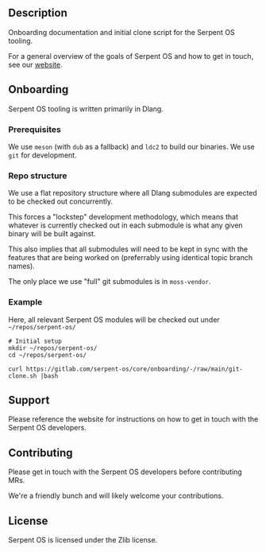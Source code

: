 ## Description

Onboarding documentation and initial clone script for the Serpent OS tooling.

For a general overview of the goals of Serpent OS and how to get in touch, see our [website](https://serpentos.com).

## Onboarding

Serpent OS tooling is written primarily in Dlang.

### Prerequisites

We use `meson` (with `dub` as a fallback) and `ldc2` to build our binaries. We use `git` for development.

### Repo structure

We use a flat repository structure where all Dlang submodules are expected to be checked out concurrently.

This forces a "lockstep" development methodology, which means that whatever is currently checked out in each submodule is what any given binary will be built against.

This also implies that all submodules will need to be kept in sync with the features that are being worked on (preferrably using identical topic branch names).

The only place we use "full" git submodules is in `moss-vendor`.

### Example

Here, all relevant Serpent OS modules will be checked out under `~/repos/serpent-os/`

```
# Initial setup
mkdir ~/repos/serpent-os/
cd ~/repos/serpent-os/

curl https://gitlab.com/serpent-os/core/onboarding/-/raw/main/git-clone.sh |bash
```

## Support

Please reference the website for instructions on how to get in touch with the Serpent OS developers.

## Contributing

Please get in touch with the Serpent OS developers before contributing MRs.

We're a friendly bunch and will likely welcome your contributions.

## License

Serpent OS is licensed under the Zlib license.
